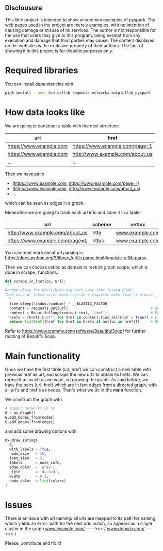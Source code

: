 ## Disclousure
This little project is intended to show uncommon examples of pyspark.
The web pages used in the project are merely examples, 
with no intention of causing damage or misuse of its services. 
The author is not responsible for the use that users may give to this program, 
being exempt from any execution and damage that third parties may cause.
The content displayed on the websites is the exclusive property of their authors. 
The fact of showing it in this project is for didactic purposes only.

# Required libraries

You can install dependencies with 

```bash
pip3 install --user bs4 urllib requests networkx matplotlib pyspark
```

# How data looks like

We are going to construct a table with the next structure:

url | href
----|-----
https://www.example.com | https://www.example.com/page=1
https://www.example.com | http://www.example.com/about_us
...             | ...

Then we have pairs 
* (https://www.example.com, https://www.example.com/page=1)
* (https://www.example.com, http://www.example.com/about_us)
* ...

which can be seen as edges in a graph.

Meanwhile we are going to track each url info and store it in a table:

url | scheme | netloc | path | parameters | query | fragment
----|--------|--------|------|------------|-------|---------
http://www.example.com/about_us | http | www.example.com | /about_us | | | 
https://www.example.com/page=1 | https | www.example.com | /page=1 | | |

You can read more about url parsing in https://docs.python.org/3/library/urllib.parse.html#module-urllib.parse.

Then we can choose *netloc* as domain to restrict graph scope, which is  done in scrape_ functions:
```python
def scrape_in_(netloc, url):
'''
Random sleep for distribute requests over time (avoid DDoS)
Take care of table size: more registers requires more time (increase __ELASTIC_FACTOR)
'''
  time.sleep(random.random() * __ELASTIC_FACTOR
  content = requests.get(url)                                      # Get html code from url
  content = BeautifulSoup(content.text, 'lxml')                    # Parse html content. Tree representation from labels.
  hrefs = [href['href'] for href in content.find_all(href = True)] # List of all href labels
  return list(set([href for href in hrefs if netloc in href]))     # Returns the minimal list of hrefs which contains its domain
```
Refer to https://www.crummy.com/software/BeautifulSoup/ for further reading of BeautifulSoup.

# Main functionality

Once we have the first table (url, href) we can construct a new table with previous href as url, and scrape the new urls to obtain its hrefs. We can repeat it as much as we want, so growing the graph. 
As said before, we have the pairs (url, href) which are in fact edges from a directed graph, with all url's and href's as nodes.
That's what we do in the **main** function.

We construct the graph with

```python
# import networkx as nx
G = nx.Graph()
G.add_nodes_from(nodes)
G.add_edges_from(edges)
```

and add some drawing options with

```python
nx.draw_spring(
  G,
  with_labels = True,
  node_size   = 10,
  font_size   = 5,
  labels      = node_info,
  edge_color  = 'gray',
  style       = 'dashed',
  width       = 0.1,
  node_color  = list(colors)
)
```


# Issues

There is an issue with url naming: all urls are mapped to its path for naming, which yields an error:
path for the next urls match, so appears as a single cluster in the graph
www.example.com/ --->>> /
www.domain.com/  --->>> /

Please, contribute and fix it! 
